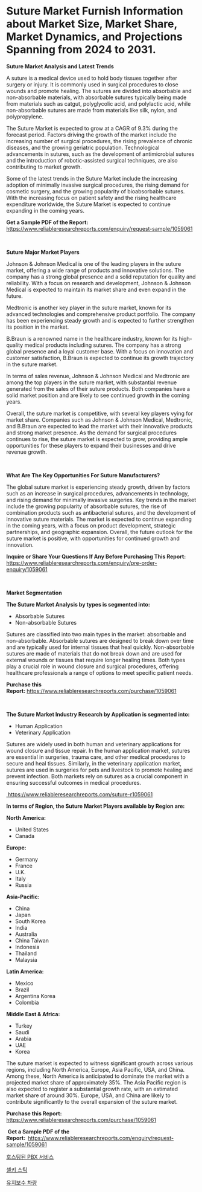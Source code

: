 <p><h1>Suture Market Furnish Information about Market Size, Market Share, Market Dynamics, and Projections Spanning from 2024 to 2031.</h1></p><p><strong>Suture Market Analysis and Latest Trends</strong></p>
<p><p>A suture is a medical device used to hold body tissues together after surgery or injury. It is commonly used in surgical procedures to close wounds and promote healing. The sutures are divided into absorbable and non-absorbable materials, with absorbable sutures typically being made from materials such as catgut, polyglycolic acid, and polylactic acid, while non-absorbable sutures are made from materials like silk, nylon, and polypropylene.</p><p>The Suture Market is expected to grow at a CAGR of 9.3% during the forecast period. Factors driving the growth of the market include the increasing number of surgical procedures, the rising prevalence of chronic diseases, and the growing geriatric population. Technological advancements in sutures, such as the development of antimicrobial sutures and the introduction of robotic-assisted surgical techniques, are also contributing to market growth.</p><p>Some of the latest trends in the Suture Market include the increasing adoption of minimally invasive surgical procedures, the rising demand for cosmetic surgery, and the growing popularity of bioabsorbable sutures. With the increasing focus on patient safety and the rising healthcare expenditure worldwide, the Suture Market is expected to continue expanding in the coming years.</p></p>
<p><strong>Get a Sample PDF of the Report:&nbsp;</strong> <a href="https://www.reliableresearchreports.com/enquiry/request-sample/1059061">https://www.reliableresearchreports.com/enquiry/request-sample/1059061</a></p>
<p>&nbsp;</p>
<p><strong>Suture Major Market Players</strong></p>
<p><p>Johnson & Johnson Medical is one of the leading players in the suture market, offering a wide range of products and innovative solutions. The company has a strong global presence and a solid reputation for quality and reliability. With a focus on research and development, Johnson & Johnson Medical is expected to maintain its market share and even expand in the future.</p><p>Medtronic is another key player in the suture market, known for its advanced technologies and comprehensive product portfolio. The company has been experiencing steady growth and is expected to further strengthen its position in the market.</p><p>B.Braun is a renowned name in the healthcare industry, known for its high-quality medical products including sutures. The company has a strong global presence and a loyal customer base. With a focus on innovation and customer satisfaction, B.Braun is expected to continue its growth trajectory in the suture market.</p><p>In terms of sales revenue, Johnson & Johnson Medical and Medtronic are among the top players in the suture market, with substantial revenue generated from the sales of their suture products. Both companies have a solid market position and are likely to see continued growth in the coming years.</p><p>Overall, the suture market is competitive, with several key players vying for market share. Companies such as Johnson & Johnson Medical, Medtronic, and B.Braun are expected to lead the market with their innovative products and strong market presence. As the demand for surgical procedures continues to rise, the suture market is expected to grow, providing ample opportunities for these players to expand their businesses and drive revenue growth.</p></p>
<p>&nbsp;</p>
<p><strong>What Are The Key Opportunities For Suture Manufacturers?</strong></p>
<p><p>The global suture market is experiencing steady growth, driven by factors such as an increase in surgical procedures, advancements in technology, and rising demand for minimally invasive surgeries. Key trends in the market include the growing popularity of absorbable sutures, the rise of combination products such as antibacterial sutures, and the development of innovative suture materials. The market is expected to continue expanding in the coming years, with a focus on product development, strategic partnerships, and geographic expansion. Overall, the future outlook for the suture market is positive, with opportunities for continued growth and innovation.</p></p>
<p><strong>Inquire or Share Your Questions If Any Before Purchasing This Report:</strong> <a href="https://www.reliableresearchreports.com/enquiry/pre-order-enquiry/1059061">https://www.reliableresearchreports.com/enquiry/pre-order-enquiry/1059061</a></p>
<p>&nbsp;</p>
<p><strong>Market Segmentation</strong></p>
<p><strong>The Suture Market Analysis by types is segmented into:</strong></p>
<p><ul><li>Absorbable Sutures</li><li>Non-absorbable Sutures</li></ul></p>
<p><p>Sutures are classified into two main types in the market: absorbable and non-absorbable. Absorbable sutures are designed to break down over time and are typically used for internal tissues that heal quickly. Non-absorbable sutures are made of materials that do not break down and are used for external wounds or tissues that require longer healing times. Both types play a crucial role in wound closure and surgical procedures, offering healthcare professionals a range of options to meet specific patient needs.</p></p>
<p><strong>Purchase this Report:&nbsp;</strong><a href="https://www.reliableresearchreports.com/purchase/1059061">https://www.reliableresearchreports.com/purchase/1059061</a></p>
<p>&nbsp;</p>
<p><strong>The Suture Market Industry Research by Application is segmented into:</strong></p>
<p><ul><li>Human Application</li><li>Veterinary Application</li></ul></p>
<p><p>Sutures are widely used in both human and veterinary applications for wound closure and tissue repair. In the human application market, sutures are essential in surgeries, trauma care, and other medical procedures to secure and heal tissues. Similarly, in the veterinary application market, sutures are used in surgeries for pets and livestock to promote healing and prevent infection. Both markets rely on sutures as a crucial component in ensuring successful outcomes in medical procedures.</p></p>
<p><a href="https://www.reliableresearchreports.com/suture-r1059061">&nbsp;https://www.reliableresearchreports.com/suture-r1059061</a></p>
<p><strong>In terms of Region, the Suture Market Players available by Region are:</strong></p>
<p>
    <p> <strong> North America: </strong>
        <ul>
            <li>United States</li>
            <li>Canada</li>
        </ul>
        </p> 
    <p> <strong> Europe: </strong>
        <ul>
            <li>Germany</li>
            <li>France</li>
            <li>U.K.</li>
            <li>Italy</li>
            <li>Russia</li>
        </ul>
        </p> 
    <p> <strong> Asia-Pacific: </strong>
        <ul>
            <li>China</li>
            <li>Japan</li>
            <li>South Korea</li>
            <li>India</li>
            <li>Australia</li>
            <li>China Taiwan</li>
            <li>Indonesia</li>
            <li>Thailand</li>
            <li>Malaysia</li>
        </ul>
        </p> 
    <p> <strong> Latin America: </strong>
        <ul>
            <li>Mexico</li>
            <li>Brazil</li>
            <li>Argentina Korea</li>
            <li>Colombia</li>
        </ul>
        </p> 
    <p> <strong> Middle East & Africa: </strong>
        <ul>
            <li>Turkey</li>
            <li>Saudi</li>
            <li>Arabia</li>
            <li>UAE</li>
            <li>Korea</li>
        </ul>
    </p>
    </p>
<p><p>The suture market is expected to witness significant growth across various regions, including North America, Europe, Asia Pacific, USA, and China. Among these, North America is anticipated to dominate the market with a projected market share of approximately 35%. The Asia Pacific region is also expected to register a substantial growth rate, with an estimated market share of around 30%. Europe, USA, and China are likely to contribute significantly to the overall expansion of the suture market.</p></p>
<p><strong>Purchase this Report: </strong><a href="https://www.reliableresearchreports.com/purchase/1059061">https://www.reliableresearchreports.com/purchase/1059061</a></p>
<p>&nbsp;<strong>Get a Sample PDF of the Report:&nbsp;&nbsp;</strong><a href="https://www.reliableresearchreports.com/enquiry/request-sample/1059061">https://www.reliableresearchreports.com/enquiry/request-sample/1059061</a></p>
<p><strong></strong></p>
<p><p><a href="https://medium.com/@cheddar67856/%ED%98%B8%EC%8A%A4%ED%8B%B0%EB%93%9C-pbx-%EC%84%9C%EB%B9%84%EC%8A%A4-%EC%8B%9C%EC%9E%A5-%EC%A0%90%EC%9C%A0%EC%9C%A8-%EB%B3%80%ED%99%94-%EB%B0%8F-%EC%8B%9C%EC%9E%A5-%EC%84%B1%EC%9E%A5-%ED%8A%B8%EB%A0%8C%EB%93%9C-2024-2031-3ccb63de0144">호스팅된 PBX 서비스</a></p><p><a href="https://medium.com/@sherlock567567/%EC%85%80%EC%B9%B4-%EC%8A%A4%ED%8B%B1-%EC%8B%9C%EC%9E%A5-2031%EB%85%84%EA%B9%8C%EC%A7%80%EC%9D%98-%ED%8A%B8%EB%A0%8C%EB%93%9C-%EC%98%88%EC%B8%A1-%EB%B0%8F-%EA%B2%BD%EC%9F%81-%EB%B6%84%EC%84%9D-41602d86943c">셀키 스틱</a></p><p><a href="https://medium.com/@carmellalang1/%EC%9C%A0%EC%A7%80%EB%B3%B4%EC%88%98-%EC%B0%A8%EB%9F%89-%EC%8B%9C%EC%9E%A5%EC%9D%80-%EC%8B%9C%EC%9E%A5-%EC%A0%90%EC%9C%A0%EC%9C%A8-%EC%8B%9C%EC%9E%A5-%EB%8F%99%ED%96%A5-%EB%B0%8F-%EC%8B%9C%EC%9E%A5-%EC%84%B1%EC%9E%A5%EC%97%90-%EB%8C%80%ED%95%9C-%EC%A0%95%EB%B3%B4%EB%A5%BC-%EC%A0%9C%EA%B3%B5%ED%95%A9%EB%8B%88%EB%8B%A4-71fa36e60ce7">유지보수 차량</a></p></p>